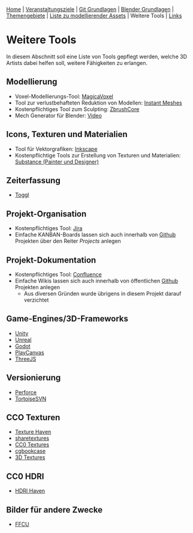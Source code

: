 [Home](../README.md)
| [Veranstaltungsziele](./veranstaltungsziele.md)
| [Git Grundlagen](./git_grundlagen.md)
| [Blender Grundlagen](./blender_grundlagen.md)
| [Themengebiete](./themengebiete.md)
| [Liste zu modellierender Assets](./asset_liste.md)
| Weitere Tools
| [Links](./links.md)

# Weitere Tools

In diesem Abschnitt soll eine Liste von Tools gepflegt werden, welche 3D Artists dabei helfen soll, weitere Fähigkeiten zu erlangen.

## Modellierung
- Voxel-Modellierungs-Tool: [MagicaVoxel](https://www.voxedit.io/?gclid=CjwKCAjwlovtBRBrEiwAG3XJ-xCjELkZ0AZqdccN5bo3RmNY8VDUpaLM8oh5oNRcVTH-T5AU9WhfFBoCSDUQAvD_BwE)
- Tool zur verlustbehafteten Reduktion von Modellen: [Instant Meshes](https://github.com/wjakob/instant-meshes)
- Kostenpflichtiges Tool zum Sculpting: [ZbrushCore](https://store.pixologic.com/de/zbrushcore-2018/)
- Mech Generator für Blender: [Video](https://www.youtube.com/watch?v=gjehYrqT4as)

## Icons, Texturen und Materialien
- Tool für Vektorgrafiken: [Inkscape](https://inkscape.org/de/)
- Kostenpflichtige Tools zur Erstellung von Texturen und Materialien: [Substance (Painter  und Designer)](https://www.substance3d.com/)

## Zeiterfassung
- [Toggl](https://toggl.com/)

## Projekt-Organisation
- Kostenpflichtiges Tool: [Jira](https://www.atlassian.com/de/software/jira)
- Einfache KANBAN-Boards lassen sich auch innerhalb von [Github](https://github.com/) Projekten über den Reiter <i>Projects</i> anlegen

## Projekt-Dokumentation
- Kostenpflichtiges Tool: [Confluence](https://www.atlassian.com/de/software/confluence)
- Einfache Wikis lassen sich auch innerhalb von öffentlichen [Github](https://github.com/) Projekten anlegen
    - Aus diversen Gründen wurde übrigens in diesem Projekt darauf verzichtet

## Game-Engines/3D-Frameworks
- [Unity](https://unity.com/de)
- [Unreal](https://www.unrealengine.com/en-US/what-is-unreal-engine-4)
- [Godot](https://godotengine.org/)
- [PlayCanvas](https://playcanvas.com/)
- [ThreeJS](https://threejs.org/)

## Versionierung
- [Perforce](https://www.perforce.com/)
- [TortoiseSVN](https://tortoisesvn.net/index.de.html)

## CCO Texturen
- [Texture Haven](https://texturehaven.com/)
- [sharetextures](https://www.sharetextures.com/)
- [CC0 Textures](https://cc0textures.com/)
- [cgbookcase](https://www.cgbookcase.com/)
- [3D Textures](https://3dtextures.me/about/)

## CC0 HDRI
- [HDRI Haven](https://hdrihaven.com/)

## Bilder für andere Zwecke
- [FFCU](https://freeforcommercialuse.net/)
